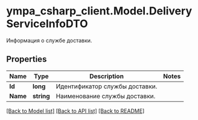 # ympa_csharp_client.Model.DeliveryServiceInfoDTO
Информация о службе доставки.

## Properties

Name | Type | Description | Notes
------------ | ------------- | ------------- | -------------
**Id** | **long** | Идентификатор службы доставки. | 
**Name** | **string** | Наименование службы доставки. | 

[[Back to Model list]](../README.md#documentation-for-models) [[Back to API list]](../README.md#documentation-for-api-endpoints) [[Back to README]](../README.md)

